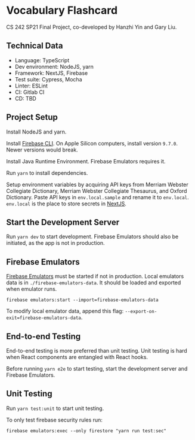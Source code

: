 # Vocabulary Flashcard

CS 242 SP21 Final Project, co-developed by Hanzhi Yin and Gary Liu.

## Technical Data

* Language: TypeScript
* Dev environment: NodeJS, yarn
* Framework: NextJS, Firebase
* Test suite: Cypress, Mocha
* Linter: ESLint
* CI: Gitlab CI
* CD: TBD

## Project Setup

Install NodeJS and yarn.

Install [Firebase CLI](https://firebase.google.com/docs/cli).
On Apple Silicon computers, install version `9.7.0`. Newer versions would break.

Install Java Runtime Environment. Firebase Emulators requires it.

Run `yarn` to install dependencies. 

Setup environment variables by acquiring API keys from Merriam Webster Collegiate Dictionary, Merriam Webster Collegiate Thesaurus, and Oxford Dictionary. Paste API keys in `env.local.sample` and rename it to `env.local`. `env.local` is the place to store secrets in [NextJS](https://nextjs.org/docs/basic-features/environment-variables#loading-environment-variables).

## Start the Development Server

Run `yarn dev` to start development. Firebase Emulators should also be initiated, as the app is not in production.

## Firebase Emulators

[Firebase Emulators](https://firebase.google.com/docs/emulator-suite) must be started if not in production. Local emulators data is in `./firebase-emulators-data`. It should be loaded and exported when emulator runs.

```
firebase emulators:start --import=firebase-emulators-data
```

To modify local emulator data, append this flag: `--export-on-exit=firebase-emulators-data`.

## End-to-end Testing

End-to-end testing is more preferred than unit testing. Unit testing is hard when React components are entangled with React hooks.

Before running `yarn e2e` to start testing, start the development server and Firebase Emulators.

## Unit Testing

Run `yarn test:unit` to start unit testing.

To only test firebase security rules run:

```
firebase emulators:exec --only firestore "yarn run test:sec"
```